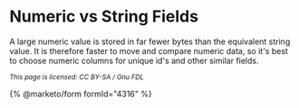 
# Numeric vs String Fields

A large numeric value is stored in far fewer bytes than the equivalent string value. It is therefore faster to move and compare numeric data, so it's best to choose numeric columns for unique id's and other similar fields.


<sub>_This page is licensed: CC BY-SA / Gnu FDL_</sub>


{% @marketo/form formId="4316" %}
